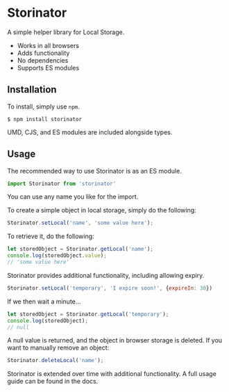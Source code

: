 # Storinator

A simple helper library for Local Storage.

* Works in all browsers
* Adds functionality
* No dependencies
* Supports ES modules

## Installation

To install, simply use `npm`.

`$ npm install storinator`

UMD, CJS, and ES modules are included alongside types.

## Usage

The recommended way to use Storinator is as an ES module.

```javascript
import Storinator from 'storinator' 
```

You can use any name you like for the import.

To create a simple object in local storage, simply do the following:

```javascript
Storinator.setLocal('name', 'some value here');
```

To retrieve it, do the following:

```javascript
let storedObject = Storinator.getLocal('name');
console.log(storedObject.value);
// 'some value here'
```

Storinator provides additional functionality, including allowing expiry. 

```javascript
Storinator.setLocal('temporary', 'I expire soon!', {expireIn: 30})
```
If we then wait a minute...
```javascript
let storedObject = Storinator.getLocal('temporary');
console.log(storedObject);
// null
```
A null value is returned, and the object in browser storage is deleted. If you want to manually remove an object:
```javascript
Storinator.deleteLocal('name');
```

Storinator is extended over time with additional functionality. A full usage guide can be found in the docs.
